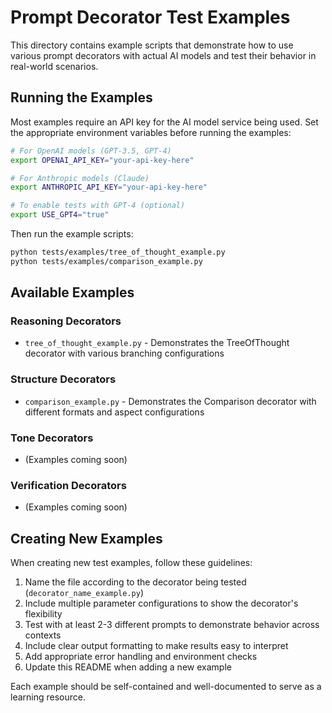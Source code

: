 # Prompt Decorator Test Examples

This directory contains example scripts that demonstrate how to use various prompt decorators with actual AI models and test their behavior in real-world scenarios.

## Running the Examples

Most examples require an API key for the AI model service being used. Set the appropriate environment variables before running the examples:

```bash
# For OpenAI models (GPT-3.5, GPT-4)
export OPENAI_API_KEY="your-api-key-here"

# For Anthropic models (Claude)
export ANTHROPIC_API_KEY="your-api-key-here"

# To enable tests with GPT-4 (optional)
export USE_GPT4="true"
```

Then run the example scripts:

```bash
python tests/examples/tree_of_thought_example.py
python tests/examples/comparison_example.py
```

## Available Examples

### Reasoning Decorators
- `tree_of_thought_example.py` - Demonstrates the TreeOfThought decorator with various branching configurations

### Structure Decorators
- `comparison_example.py` - Demonstrates the Comparison decorator with different formats and aspect configurations

### Tone Decorators
- (Examples coming soon)

### Verification Decorators
- (Examples coming soon)

## Creating New Examples

When creating new test examples, follow these guidelines:

1. Name the file according to the decorator being tested (`decorator_name_example.py`)
2. Include multiple parameter configurations to show the decorator's flexibility
3. Test with at least 2-3 different prompts to demonstrate behavior across contexts
4. Include clear output formatting to make results easy to interpret
5. Add appropriate error handling and environment checks
6. Update this README when adding a new example

Each example should be self-contained and well-documented to serve as a learning resource.
